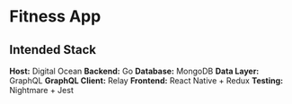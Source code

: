 
# Fitness App

## Intended Stack
**Host:** Digital Ocean
**Backend:** Go
**Database:** MongoDB 
**Data Layer:** GraphQL
**GraphQL Client:** Relay
**Frontend:** React Native + Redux
**Testing:** Nightmare + Jest
